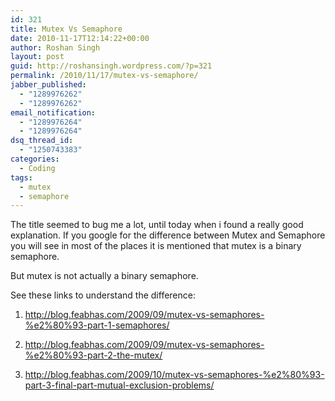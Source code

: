 ```yaml
---
id: 321
title: Mutex Vs Semaphore
date: 2010-11-17T12:14:22+00:00
author: Roshan Singh
layout: post
guid: http://roshansingh.wordpress.com/?p=321
permalink: /2010/11/17/mutex-vs-semaphore/
jabber_published:
  - "1289976262"
  - "1289976262"
email_notification:
  - "1289976264"
  - "1289976264"
dsq_thread_id:
  - "1250743383"
categories:
  - Coding
tags:
  - mutex
  - semaphore
---
```

The title seemed to bug me a lot, until today when i found a really good explanation. If you google for the difference between Mutex and Semaphore you will see in most of the places it is mentioned that mutex is a binary semaphore. 

But mutex is not actually a binary semaphore.

See these links to understand the difference:
  
1. <http://blog.feabhas.com/2009/09/mutex-vs-semaphores-%e2%80%93-part-1-semaphores/>
  
2. <http://blog.feabhas.com/2009/09/mutex-vs-semaphores-%e2%80%93-part-2-the-mutex/>
  
3. <http://blog.feabhas.com/2009/10/mutex-vs-semaphores-%e2%80%93-part-3-final-part-mutual-exclusion-problems/>